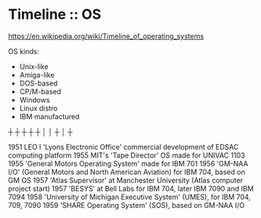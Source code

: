 # Timeline :: OS

https://en.wikipedia.org/wiki/Timeline_of_operating_systems

OS kinds:
- Unix-like
- Amiga-like
- DOS-based
- CP/M-based
- Windows
- Linux distro
- IBM manufactured



┼
┼
┼
┼
┼
│
│
┼
│
┼


1951 LEO I 'Lyons Electronic Office' commercial development of EDSAC computing platform
1955 MIT's 'Tape Director' OS made for UNIVAC 1103
1955 'General Motors Operating System' made for IBM 701
1956 'GM-NAA I/O' (General Motors and North American Aviation) for IBM 704, based on GM OS
1957 'Atlas Supervisor' at Manchester University (Atlas computer project start)
1957 'BESYS' at Bell Labs for IBM 704, later IBM 7090 and IBM 7094
1958 'University of Michigan Executive System' (UMES), for IBM 704, 709, 7090
1959 'SHARE Operating System' (SOS), based on GM-NAA I/O
